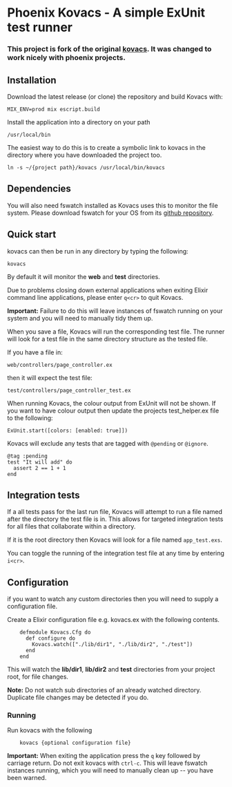 # Phoenix Kovacs - A simple ExUnit test runner

### This project is fork of the original [kovacs](https://github.com/antp/kovacs). It was changed to work nicely with phoenix projects.

## Installation

Download the latest release (or clone) the repository and build Kovacs with:

    MIX_ENV=prod mix escript.build


Install the application into a directory on your path

    /usr/local/bin

The easiest way to do this is to create a symbolic link to kovacs in
the directory where you have downloaded the project too.

    ln -s ~/{project path}/kovacs /usr/local/bin/kovacs

## Dependencies

You will also need fswatch installed as Kovacs uses this to monitor the file system.
Please download fswatch for your OS from its [github repository](https://github.com/emcrisostomo/fswatch).


## Quick start

kovacs can then be run in any directory by typing the following:

    kovacs

By default it will monitor the __web__ and __test__ directories.

Due to problems closing down external applications when exiting Elixir command line applications,
please enter `q<cr>` to quit Kovacs.

__Important:__ Failure to do this will leave instances of fswatch running on your system and you will need to manually tidy them up.

When you save a file, Kovacs will run the corresponding test file.
The runner will look for a test file in the same directory structure as the tested file.

If you have a file in:

    web/controllers/page_controller.ex

then it will expect the test file:

    test/controllers/page_controller_test.ex

When running Kovacs, the colour output from ExUnit will not be shown. If you want to have colour output then update the projects test_helper.ex file to the following:

    ExUnit.start([colors: [enabled: true]])

Kovacs will exclude any tests that are tagged with `@pending` or `@ignore`.

    @tag :pending
    test "It will add" do
      assert 2 == 1 + 1
    end

## Integration tests

If a all tests pass for the last run file, Kovacs will attempt to run a file named after the directory the test file is in. This allows for targeted integration tests for all files that collaborate within a directory.

If it is the root directory then Kovacs will look for a file named `app_test.exs`.

You can toggle the running of the integration test file at any time by entering `i<cr>`.

## Configuration

if you want to watch any custom directories then you will need to supply a configuration file.

Create a Elixir configuration file e.g. kovacs.ex
with the following contents.

        defmodule Kovacs.Cfg do
          def configure do
            Kovacs.watch(["./lib/dir1", "./lib/dir2", "./test"])
          end
        end

This will watch the __lib/dir1__, __lib/dir2__ and __test__ directories from your project root,
for file changes.


__Note:__ Do not watch sub directories of an already watched directory.
Duplicate file changes may be detected if you do.

### Running

Run kovacs with the following

        kovacs {optional configuration file}



__Important:__ When exiting the application press the `q` key followed by carriage return.
Do not exit kovacs with `ctrl-c`. This will leave fswatch instances running,
which you will need to manually clean up -- you have been warned.

